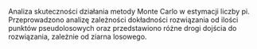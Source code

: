 Analiza skuteczności działania metody Monte Carlo w estymacji liczby pi. Przeprowadzono analizę zależności dokładności rozwiązania od ilości punktów pseudolosowych oraz przedstawiono różne drogi dojścia do rozwiązania, zależnie od ziarna losowego. 

